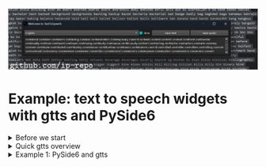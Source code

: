 
<img src="output.jpg" ></omg>

# Example: text to speech widgets with gtts and PySide6

<details><summary>Before we start</summary>

First we need to install to python libraries: PySide6 and gtts.
```
#python 3.12
git clone https://github.com/ip-repo/guides.git
cd example-tts-pyside6
python -m venv ttsv
ttsv\Scripts\activate
pip install PySide6 #6.6.2
pip install gtts #2.5.1
```

</details>

<details><summary>Quick gtts overview</summary>

Basic usage
```
#convert txt file to audio
gtts-cli "Hello world" --output hello-world.mp3
#convert txt file to slower audio
gtts-cli "Slow speech" --slow --output hello-world.mp3
gtts-cli -f text.txt --output text-as-speech.mp3
#convert txt file to audio with other supported language
gtts-cli -f text.txt -l fr --output french-speech.mp3 
#convert to other supported language
gtts-cli "Bonjour mounde" -l fr --output french.mp3
#list supported languages
gtts-cli --all
#help
gtts-cli --help
```
String to speech 
```python
from gtts import gTTS
mytext = "Bonjour monde"
language = "fr"
myobj = gTTS(text=mytext, lang=language, slow=False)
myobj.save("french.mp3")

```
Text file to speech mp3
```python
from gtts import gTTS
with open("textfile.txt", "r") as f:
    mytext = f.read()
language = "vi"
myobj = gTTS(text=mytext, lang=language, slow=False)
myobj.save("vietnamese.mp3")

```
</details>
<details><summary>Example 1: PySide6 and gtts</summary>
Lets start by importing the necessary objects and creating a class for our widget.

```python
import gtts
import gtts.lang
from PySide6.QtTextToSpeech import QTextToSpeech
from PySide6.QtWidgets import (QApplication,QStyleFactory, QWidget,QFileDialog, QHBoxLayout,QVBoxLayout, 
								QTextEdit, QPushButton, QComboBox,QCheckBox)
from PySide6.QtGui import QIcon
import time
import subprocess

class TextToSpeechWidget(QWidget):
	def __init__(self, *args, **kargs) -> None:
		super().__init__(*args, **kargs)
        self.init_objects()
		self.init_ui()
		self.init_signals()

```
Next we will create a method to init the ui.

```python
	def init_ui(self):
		self.setWindowTitle("Welcome to TextToSpeech")
		self.setWindowIcon(QIcon("logo.png"))
		self.setGeometry(0,0, 600,400)
		controls_layout = QHBoxLayout()
		controls_layout.setSpacing(2)
		#select language 
		self.lang_box = QComboBox()
		self.lang_box.addItems(self.reverse_lang_dict.keys())
		#save text
		self.save_text_btn =QPushButton("save text")
		#save speech
		self.save_speech_btn = QPushButton("save audio")
		#set slow speech
		self.slow = QCheckBox("slow")
		controls_layout.addWidget(self.lang_box, 3)
		controls_layout.addWidget(self.slow,1//4)
		controls_layout.addWidget(self.save_text_btn, 1)
		controls_layout.addWidget(self.save_speech_btn, 1)
		main_layout = QVBoxLayout()
		#text container
		self.text_edit = QTextEdit()
		main_layout.addLayout(controls_layout,1)
		main_layout.addWidget(self.text_edit, 10)
		self.setLayout(main_layout)

```
Now can create a text object or a language dictionary
```python
def init_objects(self):
	#this number is the maximum characters that will be processed from text edit widget
	self.text_max_len = 5000
	#languages dictionary for combo box and gtts
	self.lang_dict = gtts.lang.tts_langs()
	self.reverse_lang_dict = {}
	for key in self.lang_dict.keys():
		self.reverse_lang_dict[self.lang_dict[key]] = key
	#file handler
	self.file_dialog = QFileDialog()
```
We have created qt object that has signals and this will help us react to user input.
```python
def init_signals(self):
	#save speech clicked
	self.save_speech_btn.clicked.connect(self.save_speech_btn_clicked)
	#save text clicked
	self.save_text_btn.clicked.connect(self.save_txt_btn_clicked)
```
The signlas are linked to methods that get executed when buttons are clicked.
```python
def save_speech_btn_clicked(self):
	#get the text in the text container
	text = self.text_edit.toPlainText()
	if text:
		#disable widget
		self.setDisabled(True)
		self.setWindowTitle("Working on it....")
		#test if user want a slow speech
		if self.slow.checkState().value == 2:
			slow = True
		else:
			slow = False
		#find out which language to use 
		lang = self.reverse_lang_dict[self.lang_box.currentText()]
		#prepare saving path
		file_name, _ = self.file_dialog.getSaveFileName(None,"Save speech as audio",
		"output.mp3","MP3 (*.mp3);;WAV (*.wav);;")
		if file_name:
			#time to creation time
			t1_start = time.perf_counter()
			#create audio file with gtts-cli
			if slow:
				subprocess.run(["gtts-cli", text[:self.text_max_len],"--slow", "--output", file_name, "-l", lang])
			else:
				subprocess.run(["gtts-cli", text[:self.text_max_len],"--output", file_name, "-l", lang])
			#end time
			t1_stop = time.perf_counter()
			print("exection time:",t1_stop - t1_start, "seconds")
		#enable widget
		self.setEnabled(True)
		self.setWindowTitle("Saved: {}".format(file_name))		
	else:
		self.setWindowTitle("Can't convert nothing....")

def save_txt_btn_clicked(self):
	#disable widget
	self.setDisabled(True)
	#prepare text and cut up to the maximum length
	text = self.text_edit.toPlainText()[:self.text_max_len]
	#prepare saving path
	filename,_ = self.file_dialog.getSaveFileName(None,"Save as text file","output.txt",
	"Text Files (*.txt)")
	if filename:
		#save text file
		with open(filename, "w") as f:
			f.write(text)
		#enable widget
		self.setEnabled(True)
		self.setWindowTitle("Saved: {}".format(filename))
			



```
And now we can create out widget and launch it.
```python 
if __name__ == "__main__":
    #create application instance
	app = QApplication()
    #set application style
	app.setStyle(QStyleFactory.keys()[2])
	app_widget = TextToSpeechWidget()
	#maximum characters length to process to speech 
	app_widget.text_max_len = 10000
	app_widget.show()
	app.exec()
```
If you have created a venv and installed the required libraries you can now Run the file **widget_one_run.py**
```python
(ttsv)python widget_one_run.py
```
This will work well depending on your hardware and can take a long time to process try remaining around 5000 characters.
While the speech is being processed the widget is unavailable.
It might seem surprising but 10000 characters can turn into a audio file of 15 mins.
</details>
